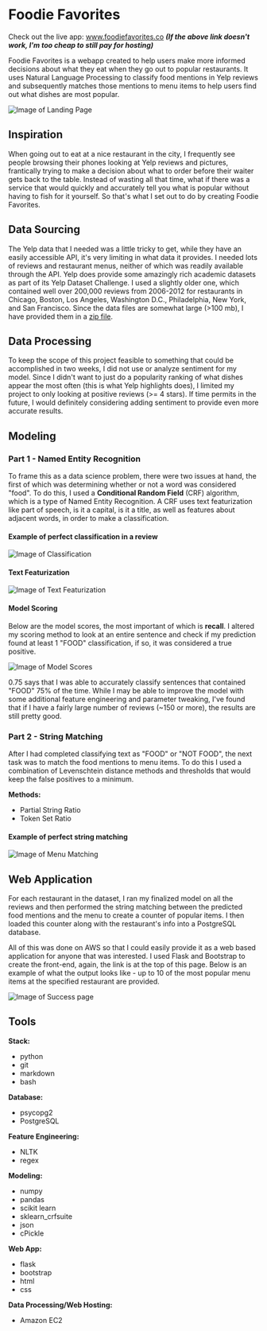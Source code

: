 # Foodie Favorites

Check out the live app: www.foodiefavorites.co
**_(If the above link doesn't work, I'm too cheap to still pay for hosting)_**

Foodie Favorites is a webapp created to help users make more informed decisions about what they eat when they go out to popular restaurants. It uses Natural Language Processing to classify food mentions in Yelp reviews and subsequently matches those mentions to menu items to help users find out what dishes are most popular.

![Image of Landing Page](images/2016-03-20_15-26-07_1.png)

## Inspiration
When going out to eat at a nice restaurant in the city, I frequently see people browsing their phones looking at Yelp reviews and pictures, frantically trying to make a decision about what to order before their waiter gets back to the table. Instead of wasting all that time, what if there was a service that would quickly and accurately tell you what is popular without having to fish for it yourself. So that's what I set out to do by creating Foodie Favorites.

## Data Sourcing
The Yelp data that I needed was a little tricky to get, while they have an easily accessible API, it's very limiting in what data it provides. I needed lots of reviews and restaurant menus, neither of which was readily available through the API. Yelp does provide some amazingly rich academic datasets as part of its Yelp Dataset Challenge. I used a slightly older one, which contained well over 200,000 reviews from 2006-2012 for restaurants in Chicago, Boston, Los Angeles, Washington D.C., Philadelphia, New York, and San Francisco. Since the data files are somewhat large (>100 mb), I have provided them in a [zip file](data/Yelp_data_json_2006_2012.zip).

## Data Processing
To keep the scope of this project feasible to something that could be accomplished in two weeks, I did not use or analyze sentiment for my model. Since I didn't want to just do a popularity ranking of what dishes appear the most often (this is what Yelp highlights does), I limited my project to only looking at positive reviews (>= 4 stars). If time permits in the future, I would definitely considering adding sentiment to provide even more accurate results.

## Modeling

### Part 1 - Named Entity Recognition
To frame this as a data science problem, there were two issues at hand, the first of which was determining whether or not a word was considered "food". To do this, I used a <b>Conditional Random Field</b> (CRF) algorithm, which is a type of Named Entity Recognition. A CRF uses text featurization like part of speech, is it a capital, is it a title, as well as features about adjacent words, in order to make a classification.

#### Example of perfect classification in a review
![Image of Classification](images/example.png)

#### Text Featurization
![Image of Text Featurization](images/text_features.png)

#### Model Scoring
Below are the model scores, the most important of which is <b>recall</b>. I altered my scoring method to look at an entire sentence and check if my prediction found at least 1 "FOOD" classification, if so, it was considered a true positive.

![Image of Model Scores](images/model_scores.png)

0.75 says that I was able to accurately classify sentences that contained "FOOD" 75% of the time. While I may be able to improve the model with some additional feature engineering and parameter tweaking, I've found that if I have a fairly large number of reviews (~150 or more), the results are still pretty good.

### Part 2 - String Matching
After I had completed classifying text as "FOOD" or "NOT FOOD", the next task was to match the food mentions to menu items. To do this I used a combination of Levenschtein distance methods and thresholds that would keep the false positives to a minimum.

<b>Methods:</b>
* Partial String Ratio
* Token Set Ratio

#### Example of perfect string matching
![Image of Menu Matching](images/matching.png)

## Web Application
For each restaurant in the dataset, I ran my finalized model on all the reviews and then performed the string matching between the predicted food mentions and the menu to create a counter of popular items. I then loaded this counter along with the restaurant's info into a PostgreSQL database.

All of this was done on AWS so that I could easily provide it as a web based application for anyone that was interested. I used Flask and Bootstrap to create the front-end, again, the link is at the top of this page. Below is an example of what the output looks like - up to 10 of the most popular menu items at the specified restaurant are provided.

![Image of Success page](images/2016-03-20_15-26-51_3.png)

## Tools

<b>Stack:</b>
* python
* git
* markdown
* bash

<b>Database:</b>
* psycopg2
* PostgreSQL

<b>Feature Engineering:</b>
* NLTK
* regex

<b>Modeling:</b>
* numpy
* pandas
* scikit learn
* sklearn_crfsuite
* json
* cPickle

<b>Web App:</b>
* flask
* bootstrap
* html
* css

<b>Data Processing/Web Hosting:</b>
* Amazon EC2



